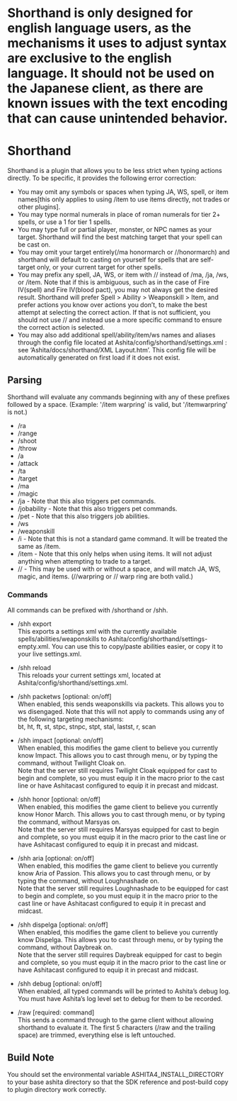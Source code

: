 # Shorthand is only designed for english language users, as the mechanisms it uses to adjust syntax are exclusive to the english language.  It should not be used on the Japanese client, as there are known issues with the text encoding that can cause unintended behavior.

# Shorthand
Shorthand is a plugin that allows you to be less strict when typing actions directly.  To be specific, it provides the following error correction:
* You may omit any symbols or spaces when typing JA, WS, spell, or item names[this only applies to using /item to use items directly, not trades or other plugins].
* You may type normal numerals in place of roman numerals for tier 2+ spells, or use a 1 for tier 1 spells.
* You may type full or partial player, monster, or NPC names as your target.  Shorthand will find the best matching target that your spell can be cast on.
* You may omit your target entirely(/ma honormarch or //honormarch) and shorthand will default to casting on yourself for spells that are self-target only, or your current target for other spells.
* You may prefix any spell, JA, WS, or item with // instead of /ma, /ja, /ws, or /item.  Note that if this is ambiguous, such as in the case of Fire IV(spell) and Fire IV(blood pact), you may not always get the desired result.  Shorthand will prefer Spell > Ability > Weaponskill > Item, and prefer actions you know over actions you don’t, to make the best attempt at selecting the correct action.  If that is not sufficient, you should not use // and instead use a more specific command to ensure the correct action is selected.
* You may also add additional spell/ability/item/ws names and aliases through the config file located at Ashita/config/shorthand/settings.xml : see ‘Ashita/docs/shorthand/XML Layout.htm’.  This config file will be automatically generated on first load if it does not exist.

## Parsing
Shorthand will evaluate any commands beginning with any of these prefixes followed by a space.  (Example: '/item warpring' is valid, but '/itemwarpring' is not.)
* /ra
* /range
* /shoot
* /throw
* /a
* /attack
* /ta
* /target
* /ma
* /magic
* /ja - Note that this also triggers pet commands.
* /jobability - Note that this also triggers pet commands.
* /pet - Note that this also triggers job abilities.
* /ws
* /weaponskill
* /i - Note that this is not a standard game command.  It will be treated the same as /item.
* /item - Note that this only helps when using items.  It will not adjust anything when attempting to trade to a target.
* // - This may be used with or without a space, and will match JA, WS, magic, and items.  (//warpring or // warp ring are both valid.)

### Commands
All commands can be prefixed with /shorthand or /shh.

* /shh export<br>
This exports a settings xml with the currently available spells/abilities/weaponskills to Ashita/config/shorthand/settings-empty.xml.  You can use this to copy/paste abilities easier, or copy it to your live settings.xml.

* /shh reload<br>
This reloads your current settings xml, located at Ashita/config/shorthand/settings.xml.

* /shh packetws [optional: on/off]<br>
When enabled, this sends weaponskills via packets.  This allows you to ws disengaged.  Note that this will not apply to commands using any of the following targeting mechanisms:<br>
bt, ht, ft, st, stpc, stnpc, stpt, stal, lastst, r, scan

* /shh impact [optional: on/off]<br>
When enabled, this modifies the game client to believe you currently know Impact.  This allows you to cast through menu, or by typing the command, without Twilight Cloak on.<br>
Note that the server still requires Twilight Cloak equipped for cast to begin and complete, so you must equip it in the macro prior to the cast line or have Ashitacast configured to equip it in precast and midcast.

* /shh honor [optional: on/off]<br>
When enabled, this modifies the game client to believe you currently know Honor March.  This allows you to cast through menu, or by typing the command, without Marsyas on.<br>
Note that the server still requires Marsyas equipped for cast to begin and complete, so you must equip it in the macro prior to the cast line or have Ashitacast configured to equip it in precast and midcast.

* /shh aria [optional: on/off]<br>
When enabled, this modifies the game client to believe you currently know Aria of Passion.  This allows you to cast through menu, or by typing the command, without Loughnashade on.<br>
Note that the server still requires Loughnashade to be equipped for cast to begin and complete, so you must equip it in the macro prior to the cast line or have Ashitacast configured to equip it in precast and midcast.

* /shh dispelga [optional: on/off]<br>
When enabled, this modifies the game client to believe you currently know Dispelga.  This allows you to cast through menu, or by typing the command, without Daybreak on.<br>
Note that the server still requires Daybreak equipped for cast to begin and complete, so you must equip it in the macro prior to the cast line or have Ashitacast configured to equip it in precast and midcast.

* /shh debug [optional: on/off]<br>
When enabled, all typed commands will be printed to Ashita’s debug log.  You must have Ashita’s log level set to debug for them to be recorded.

* /raw [required: command]<br>
This sends a command through to the game client without allowing shorthand to evaluate it.  The first 5 characters (/raw and the trailing space) are trimmed, everything else is left untouched.

## Build Note
You should set the environmental variable ASHITA4_INSTALL_DIRECTORY to your base ashita directory so that the SDK reference and post-build copy to plugin directory work correctly.